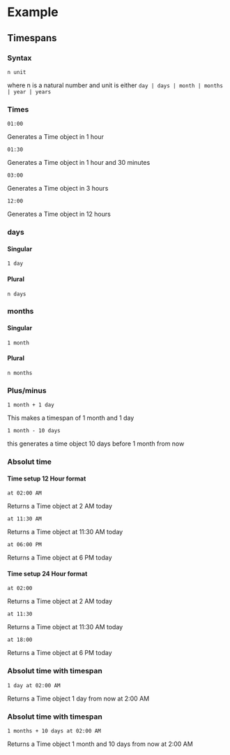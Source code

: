 # Example
## Timespans
### Syntax
```
n unit
```
where n is a natural number and unit is either `day | days | month | months | year | years`
<!-- `nanosecond | microsecond | millisecond | second | minute | hour |day | month | year | decade | century` -->

### Times
```
01:00
```
Generates a Time object in 1 hour

```
01:30
```
Generates a Time object in 1 hour and 30 minutes

```
03:00
```
Generates a Time object in 3 hours

```
12:00
```
Generates a Time object in 12 hours


### days
#### Singular
```
1 day
```

#### Plural
```
n days
```

### months
#### Singular
```
1 month
```

#### Plural
```
n months
```

### Plus/minus
```
1 month + 1 day
```
This makes a timespan of 1 month and 1 day

```
1 month - 10 days
```
this generates a time object 10 days before 1 month from now

### Absolut time
#### Time setup 12 Hour format

```
at 02:00 AM
```
Returns a Time object at 2 AM today

```
at 11:30 AM
```
Returns a Time object at 11:30 AM today

```
at 06:00 PM
```
Returns a Time object at 6 PM today

#### Time setup 24 Hour format
```
at 02:00
```
Returns a Time object at 2 AM today

```
at 11:30
```
Returns a Time object at 11:30 AM today

```
at 18:00
```
Returns a Time object at 6 PM today

### Absolut time with timespan
```
1 day at 02:00 AM
```
Returns a Time object 1 day from now at 2:00 AM

### Absolut time with timespan
```
1 months + 10 days at 02:00 AM
```
Returns a Time object 1 month and 10 days from now at 2:00 AM
